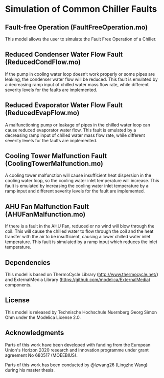 # Simulation of Common Chiller Faults


## Fault-free Operation (FaultFreeOperation.mo)

This model allows the user to simulate the Fault Free Operation of a Chiller. 


## Reduced Condenser Water Flow Fault (ReducedCondFlow.mo)

If the pump in cooling water loop doesn’t work properly or some pipes are leaking, the condenser water flow will be reduced. 
This fault is emulated by a decreasing ramp input of chilled water mass flow rate, while different severity levels for the 
faults are implemented.


## Reduced Evaporator Water Flow Fault (ReducedEvapFlow.mo)

A malfunctioning pump or leakage of pipes in the chilled water loop can cause reduced evaporator water flow. This fault is emulated 
by a decreasing ramp input of chilled water mass flow rate, while different severity levels for the faults are implemented.


## Cooling Tower Malfunction Fault (CoolingTowerMalfunction.mo)

A cooling tower malfunction will cause insufficient heat dispersion in the cooling water loop, so the cooling water inlet temperature 
will increase. This fault is emulated by increasing the cooling water inlet temperature by a ramp input and 
different severity levels for the fault are implemented.


## AHU Fan Malfunction Fault (AHUFanMalfunction.mo)

If there is a fault in the AHU Fan, reduced or no wind will blow through the coil. This will cause the chilled water to flow through 
the coil and the heat transfer with the air to be insufficient, causing a lower chilled water inlet temperature. 
This fault is simulated by a ramp input which reduces the inlet temperature.


## Dependencies

This model is based on ThermoCycle Library (http://www.thermocycle.net/) and 
ExternalMedia Library (https://github.com/modelica/ExternalMedia) components. 


## License

This model is released by Technische Hochschule Nuernberg Georg Simon Ohm under the Modelica License 2.0.


## Acknowledgments

Parts of this work have been developed with funding from the European Union's Horizon 2020 
research and innovation programme under grant agreement No 680517 (MOEEBIUS).

Parts of this work has been conducted by @lzwang26 (Lingzhe Wang) during his master thesis.

